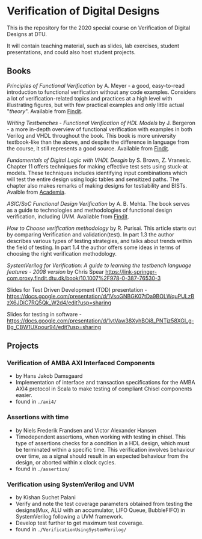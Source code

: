 # Verification of Digital Designs


This is the repository for the 2020 special course on Verification of Digital Designs at DTU.

It will contain teaching material, such as slides, lab exercises, student presentations, and could also host student projects.

## Books

_Principles of Functional Verification_ by A. Meyer - a good, easy-to-read introduction to functional verification without any code examples. Considers a lot of verification-related topics and practices at a high level with illustrating figures, but with few practical examples and only little actual "_theory_". Available from [Findit](https://findit.dtu.dk/en/catalog/2305333384).

_Writing Testbenches - Functional Verification of HDL Models_ by J. Bergeron - a more in-depth overview of functional verification with examples in both Verilog and VHDL throughout the book. This book is more university textbook-like than the above, and despite the difference in language from the course, it still represents a good source. Available from [Findit](https://findit.dtu.dk/en/catalog/2441585752).

_Fundamentals of Digital Logic with VHDL Desgin_ by S. Brown, Z. Vranesic. Chapter 11 offers techniques for making effective test sets using stuck-at models. These techniques includes identifying input combinations which will test the entire design using logic tables and sensitized paths. The chapter also makes remarks of making designs for testiability and BISTs. Avaible from [Academia](https://www.academia.edu/6406951/Fundamentals_of_Digital_Logic_with_VHDL_Design).

_ASIC/SoC Functional Design Verification_ by A. B. Mehta. The book serves as a guide to technologies and methodologies of functional design verification, including UVM. Available from [Findit](https://findit.dtu.dk/en/catalog/2374482012).

_How to Choose verification methodology_ by R. Purisai. This article starts out by comparing Verification and validation(test). In part 1.3 the author describes various types of testing strategies, and talks about trends within the field of testing. In part 1.4 the author offers some ideas in terms of choosing the right verification methodology.

_SystemVerilog for Verification: A guide to learning the testbench language features - 2008 version_ by Chris Spear
https://link-springer-com.proxy.findit.dtu.dk/book/10.1007%2F978-0-387-76530-3

Slides for Test Driven Development (TDD) presentation - https://docs.google.com/presentation/d/1VsoGNBGK07tDa9BOLWquPULzBzX6JDiC7RQ5Qk_W2d4/edit?usp=sharing

Slides for testing in software - https://docs.google.com/presentation/d/1vtVaw38XyhBOi8_PNTjz58XGI_g-Bg_CBW1UXpour94/edit?usp=sharing

## Projects

### Verification of AMBA AXI Interfaced Components
- by Hans Jakob Damsgaard
- Implementation of interface and transaction specifications for the AMBA AXI4 protocol in Scala to make testing of compliant Chisel components easier.
- found in `./axi4/`

### Assertions with time
- by Niels Frederik Frandsen and Victor Alexander Hansen
- Timedependent assertions, when working with testing in chisel. This type of assertions checks for a condition in a HDL design, which must be terminated within a specific time. This verification involves behaviour over time, as a signal should result in an expected behaviour from the design, or aborted within x clock cycles.
- found in `./assertion/`
### Verification using SystemVerilog and UVM
- by Kishan Suchet Palani
- Verify and note the test coverage parameters obtained from testing the designs(Mux, ALU with an accumulator, LIFO Queue, BubbleFIFO) in SystemVerilog following a UVM framework. 
- Develop test further to get maximum test coverage.
- found in `./VerificationUsingSystemVerilog/`
